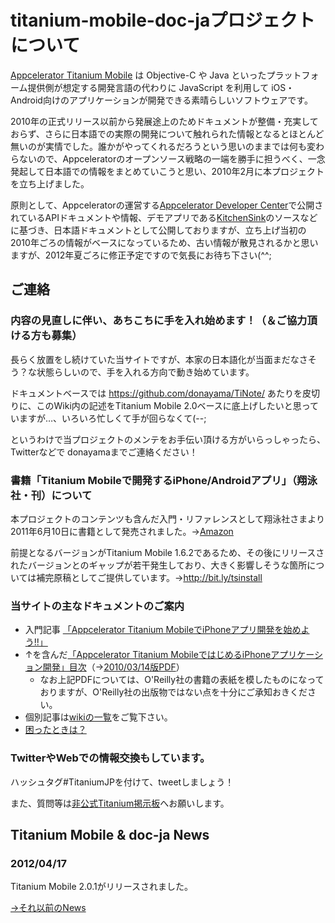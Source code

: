 # titanium-mobile-doc-jaプロジェクトについて #
[Appcelerator Titanium Mobile](http://www.appcelerator.com/) は Objective-C や Java といったプラットフォーム提供側が想定する開発言語の代わりに JavaScript を利用して iOS・Android向けのアプリケーションが開発できる素晴らしいソフトウェアです。

2010年の正式リリース以前から発展途上のためドキュメントが整備・充実しておらず、さらに日本語での実際の開発について触れられた情報となるとほとんど無いのが実情でした。誰かがやってくれるだろうという思いのままでは何も変わらないので、Appceleratorのオープンソース戦略の一端を勝手に担うべく、一念発起して日本語での情報をまとめていこうと思い、2010年2月に本プロジェクトを立ち上げました。

原則として、Appceleratorの運営する[Appcelerator Developer Center](http://developer.appcelerator.com/)で公開されているAPIドキュメントや情報、デモアプリである[KitchenSink](http://github.com/appcelerator/KitchenSink)のソースなどに基づき、日本語ドキュメントとして公開しておりますが、立ち上げ当初の2010年ごろの情報がベースになっているため、古い情報が散見されるかと思いますが、2012年夏ごろに修正予定ですので気長にお待ち下さい(^^;



## ご連絡 ##

### 内容の見直しに伴い、あちこちに手を入れ始めます！（＆ご協力頂ける方も募集） ###

長らく放置をし続けていた当サイトですが、本家の日本語化が当面まだなさそう？な状態らしいので、手を入れる方向で動き始めています。

ドキュメントベースでは https://github.com/donayama/TiNote/ あたりを皮切りに、このWiki内の記述をTitanium Mobile 2.0ベースに底上げしたいと思っていますが…、いろいろ忙しくて手が回らなくて(--;

というわけで当プロジェクトのメンテをお手伝い頂ける方がいらっしゃったら、Twitterなどで donayamaまでご連絡ください！


### 書籍「Titanium Mobileで開発するiPhone/Androidアプリ」（翔泳社・刊）について ###

本プロジェクトのコンテンツも含んだ入門・リファレンスとして翔泳社さまより2011年6月10日に書籍として発売されました。→[Amazon](http://www.amazon.co.jp/exec/obidos/ASIN/4798123986/hsjjp-22/ref=nosim)

前提となるバージョンがTitanium Mobile 1.6.2であるため、その後にリリースされたバージョンとのギャップが若干発生しており、大きく影響しそうな箇所については補完原稿としてご提供しています。→http://bit.ly/tsinstall

### 当サイトの主なドキュメントのご案内 ###

  * 入門記事 [「Appcelerator Titanium MobileでiPhoneアプリ開発を始めよう!!」](get_started.md)
  * ↑を含んだ[「Appcelerator Titanium MobileではじめるiPhoneアプリケーション開発」目次](toc.md)（→[2010/03/14版PDF](http://titanium-mobile-doc-ja.googlecode.com/files/20100314.pdf)）
    * なお上記PDFについては、O'Reilly社の書籍の表紙を模したものになっておりますが、O'Reilly社の出版物ではない点を十分にご承知おきください。
  * 個別記事は[wikiの一覧](http://code.google.com/p/titanium-mobile-doc-ja/w/list)をご覧下さい。
  * [困ったときは？](troubleshooting.md)

### TwitterやWebでの情報交換もしています。 ###
ハッシュタグ#TitaniumJPを付けて、tweetしましょう！

また、質問等は[非公式Titanium掲示板](http://ti.masuidrive.jp/)へお願いします。

## Titanium Mobile & doc-ja News ##

### 2012/04/17 ###
Titanium Mobile 2.0.1がリリースされました。

[→それ以前のNews](TopNewsHistory.md)